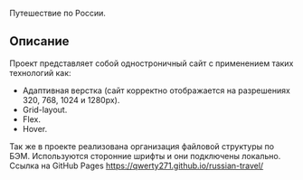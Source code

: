 Путешествие по России.

## Описание

Проект представляет собой одностроничный сайт с применением таких технологий как:

- Адаптивная верстка (сайт корректно отображается на разрешениях 320, 768, 1024 и 1280px).
- Grid-layout.
- Flex.
- Hover.

Так же в проекте реализована организация файловой структуры по БЭМ. Используются сторонние шрифты и они подключены локально.
Ссылка на GitHub Pages https://qwerty271.github.io/russian-travel/
